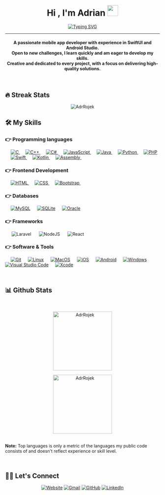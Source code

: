 <h1 align="center">Hi , I'm Adrian <img src="https://media.giphy.com/media/hvRJCLFzcasrR4ia7z/giphy.gif" width="35"></h1>
<p align="center">
  <a href="https://git.io/typing-svg"><img src="https://readme-typing-svg.herokuapp.com?font=Fira+Code&pause=1000&center=true&vCenter=true&width=435&lines=3rd+year+IT+student;Mobile+App+Developer" alt="Typing SVG" /></a>
</p>
<hr/>
<h4 align="center">A passionate mobile app developer with experience in SwiftUI and Android Studio. <br />Open to new
                        challenges, I learn quickly and am eager to develop my skills. <br />Creative and dedicated to every
                        project, with a focus on delivering high-quality solutions.</h4>
<br>

## 🔥 Streak Stats

<p align="center"><img align="center" src="https://github-readme-streak-stats.herokuapp.com?user=AdrRojek&theme=highcontrast" alt="AdrRojek" /></p>

## 🛠️ My Skills

### 👉 Programming languages

<p align="left"> 
  &emsp; 
  <a href="https://www.cprogramming.com/" target="_blank"> 
    <img alt="C" src="https://img.shields.io/badge/C%20-%232370ED.svg?logo=c&logoColor=white">
  </a> 
  &emsp;
  <a href="https://www.w3schools.com/cpp/" target="_blank"> 
    <img alt="C++" src="https://img.shields.io/badge/C++%20-%2300599C.svg?logo=c%2B%2B&logoColor=white">
  </a> 
  &emsp;
  <a href="https://www.w3schools.com/cs/" target="_blank"> 
    <img alt="C#" src="https://custom-icon-badges.demolab.com/badge/C%23-%23239120.svg?logo=cshrp&logoColor=white">
  </a> 
  &emsp;
  <a href="https://developer.mozilla.org/en-US/docs/Web/JavaScript" target="_blank"> 
     <img alt="JavaScript" src="https://img.shields.io/badge/JavaScript%20-%23F7DF1E.svg?logo=javascript&logoColor=black">
   </a>
  &emsp;
  <a href="https://www.java.com" target="_blank"> 
    <img alt="Java" src="https://img.shields.io/badge/Java-%23007396.svg?logo=java&logoColor=white">
  </a>
  &emsp;
   <a href="https://www.python.org" target="_blank">
    <img alt="Python" src="https://img.shields.io/badge/Python%20-%2314354C.svg?logo=python&logoColor=white">
  </a>
  &emsp;
  <a href="https://www.php.net/">
    <img alt="PHP" src="https://img.shields.io/badge/PHP-%23777BB4.svg?logo=php&logoColor=white"/>
  </a>
&emsp; 
  <a href="https://developer.apple.com/swift/">
    <img alt="Swift" src="https://img.shields.io/badge/Swift-F54A2A?logo=swift&logoColor=white"/>
  </a>
&emsp;
  <a href="https://kotlinlang.org">
    <img alt="Kotlin" src="https://img.shields.io/badge/Kotlin-%237F52FF.svg?logo=kotlin&logoColor=white"/>
  </a>
&emsp;
  <a href="https://www.tutorialspoint.com/assembly_programming/assembly_introduction.htm">
    <img alt="Assembly" src="https://img.shields.io/badge/AssemblyScript-007AAC?logo=assemblyscript&logoColor=fff"/>
  </a>
&emsp;
</p>

### 👉 Frontend Development

<p align="left"> 
  &emsp; 
  <a href="https://www.w3.org/html/" target="_blank"> 
   <img alt="HTML" src="https://img.shields.io/badge/HTML5%20-%23E34F26.svg?logo=html5&logoColor=white">
  </a>   
  &emsp;
  <a href="https://www.w3schools.com/css/" target="_blank">
    <img alt="CSS" src="https://img.shields.io/badge/CSS%20-%231572B6.svg?logo=css3&logoColor=white">
  </a> 
   &emsp;
  <a href="https://getbootstrap.com" target="_blank"> 
    <img alt="Bootstrap" src="https://img.shields.io/badge/Bootstrap-%23563D7C.svg?style=flat&logo=bootstrap&logoColor=white"/>
  </a>
&emsp; 
</p>

### 👉 Databases

<p align="left">
  &emsp;
    <a href="https://www.mysql.com/"><img alt="MySQL" src="https://img.shields.io/badge/MySQL-00000F?style=flat&logo=mysql&logoColor=white"></a>
  &emsp;
    <a href="https://www.sqlite.org/"><img alt="SQLite" src ="https://img.shields.io/badge/SQLite-07405E?style=flat&logo=sqlite&logoColor=white"/></a>
  &emsp;
  <a href="https://www.oracle.com/"><img alt="Oracle" src ="https://custom-icon-badges.demolab.com/badge/Oracle-F80000?logo=oracle&logoColor=fff"/></a>
  &emsp;
</p>

### 👉 Frameworks
<p align="left">

&emsp;&ensp;![Laravel](https://img.shields.io/badge/Laravel-%23FF2D20.svg?logo=laravel&logoColor=white)
&emsp;&ensp;![NodeJS](https://img.shields.io/badge/Node.js-6DA55F?logo=node.js&logoColor=white)
&emsp;&ensp;![React](https://img.shields.io/badge/React-%2320232a.svg?logo=react&logoColor=%2361DAFB)
</p>

### 👉 Software & Tools

<p>
   &emsp;
    <a href="#"><img alt="Git" src="https://img.shields.io/badge/Git%20-%23F05033.svg?logo=git&logoColor=white"></a>
&emsp;
    <a href="#"><img alt="Linux" src="https://img.shields.io/badge/Linux-FCC624?style=flat&logo=linux&logoColor=black"></a>
  &emsp;
  <a href="#"><img alt="MacOS" src="https://img.shields.io/badge/macOS-000000?logo=apple&logoColor=F0F0F0"></a>
  &emsp;
  <a href="#"><img alt="iOS" src="https://img.shields.io/badge/iOS-000000?&logo=apple&logoColor=white"></a>
  &emsp;
  <a href="#"><img alt="Android" src="https://img.shields.io/badge/Android-3DDC84?logo=android&logoColor=white"></a>
  &emsp;
  <a href="#"><img alt="Windows" src="https://custom-icon-badges.demolab.com/badge/Windows-0078D6?logo=windows11&logoColor=white"></a>
  &emsp;
  <a href="#"><img alt="Visual Studio Code" src="https://img.shields.io/badge/Visual%20Studio%20Code-0078d7.svg?logo=visual-studio-code&logoColor=white"></a>
  &emsp;
  <a href="#"><img alt="Xcode" src="https://img.shields.io/badge/Xcode-007ACC?logo=Xcode&logoColor=white"></a>
  &emsp;
</p>

<br/>

## 📊 Github Stats 

  <br/>
  <p align="center">
    <a href="https://github.com/AdrRojek"><img align="center" src="https://github-readme-stats.vercel.app/api?username=AdrRojek&show_icons=true&locale=en&theme=algolia" alt="AdrRojek" height="192px"/></a>
	</p>
	<p  align="center">
	  <img src="https://github-readme-stats.vercel.app/api/top-langs?username=AdrRojek&show_icons=true&locale=en&layout=compact&theme=algolia" alt="AdrRojek" height="192px"/>
	</p>
  <br/>
  <b>Note:</b> Top languages is only a metric of the languages my public code consists of and doesn't reflect experience or skill level.
  </p>



<br/>

## 🙋‍♂️ Let's Connect

<p align="center">
  <a href="https://AdrRojek.github.io/"><img src="https://img.icons8.com/?size=30&id=ukIrz72UqICD&format=png&color=000000" alt="Website"/></a>
	<a href="mailto:adrrojek@gmail.com"><img src="https://img.icons8.com/?size=30&id=5k8WpCQ8U8Vw&format=png&color=000000" alt="Gmail"/></a>
	<a href="https://github.com/AdrRojek"><img src="https://img.icons8.com/?size=30&id=HGQomTX5FhZx&format=png&color=000000" alt="GitHub"/></a>
	<a href="https://www.linkedin.com/in/adrian-rojek-ar"><img src="https://img.icons8.com/?size=30&id=tvG-nQ3s2hZL&format=png&color=000000" alt="LinkedIn"/></a>
	
</p>

<!--img align="right" alt="Coding" width="450" src="https://camo.githubusercontent.com/6607041227d81f650340ff070cc2843518acad359b57e5bb054a9fb7127aa041/68747470733a2f2f63646e2e6472696262626c652e636f6d2f75736572732f323634363432332f73637265656e73686f74732f353530373139362f636f6d70757465722e676966" data-canonical-src="https://cdn.dribbble.com/users/2646423/screenshots/5507196/computer.gif" style="max-width:100%;"/-->
